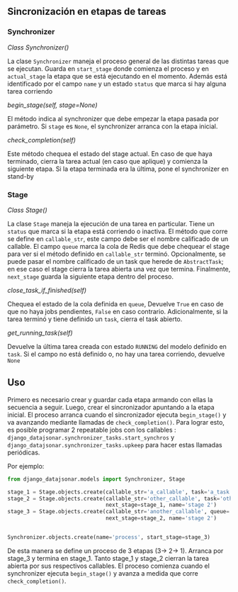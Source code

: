 ## Sincronización en etapas de tareas

### Synchronizer

*Class Synchronizer()*

La clase `Synchronizer` maneja el proceso general de las distintas tareas que se ejecutan.
Guarda en `start_stage` donde comienza el proceso y en `actual_stage` la etapa que se está
ejecutando en el momento. Además está identificado por el campo `name` y un estado `status`
que marca si hay alguna tarea corriendo

*begin_stage(self, stage=None)*

El método indica al synchronizer que debe empezar la etapa pasada por parámetro. Si `stage`
es `None`, el synchronizer arranca con la etapa inicial.

*check_completion(self)*

Este método chequea el estado del stage actual. En caso de que haya terminado, cierra la
tarea actual (en caso que aplique) y comienza la siguiente etapa. Si la etapa terminada era
la última, pone el synchronizer en stand-by

### Stage

*Class Stage()*

La clase `Stage` maneja la ejecución de una tarea en particular. Tiene un `status` que marca
si la etapa está corriendo o inactiva. El método que corre se define en `callable_str`, este
campo debe ser el nombre calificado de un callable. El campo `queue` marca la cola de Redis
que debe chequear el stage para ver si el método definido en `callable_str` terminó.
Opcionalmente, se puede pasar el nombre calificado de un task que herede de `AbstractTask`;
en ese caso el stage cierra la tarea abierta una vez que termina. Finalmente, `next_stage`
guarda la siguiente etapa dentro del proceso.

*close_task_if_finished(self)*

Chequea el estado de la cola definida en `queue`, Devuelve `True` en caso de que no haya jobs
pendientes, `False` en caso contrario. Adicionalmente, si la tarea terminó y tiene definido un
`task`, cierra el task abierto.

*get_running_task(self)*

Devuelve la última tarea creada con estado `RUNNING` del modelo definido en `task`. Si el campo
no está definido o, no hay una tarea corriendo, devuelve `None`

## Uso

Primero es necesario crear y guardar cada etapa armando con ellas la secuencia a seguir. Luego,
crear el sincronizador apuntando a la etapa inicial. El proceso arranca cuando el sincronizador
ejecuta `begin_stage()` y va avanzando mediante llamadas de `check_completion()`. Para lograr
esto, es posible programar 2 repeatable jobs con los callables : `django_datajsonar.synchronizer_tasks.start_synchros`
y `django_datajsonar.synchronizer_tasks.upkeep` para hacer estas llamadas periódicas.

Por ejemplo:

```python
from django_datajsonar.models import Synchronizer, Stage

stage_1 = Stage.objects.create(callable_str='a_callable', task='a_task', queue='other_queue', name='stage 1')
stage_2 = Stage.objects.create(callable_str='other_callable', task='other_task', queue='other_queue',
                               next_stage=stage_1, name='stage 2')
stage_3 = Stage.objects.create(callable_str='another_callable', queue='another_queue',
                               next_stage=stage_2, name='stage 2')


Synchronizer.objects.create(name='process', start_stage=stage_3)
```

De esta manera se define un proceso de 3 etapas (3-> 2-> 1). Arranca por stage_3 y termina en
stage_1. Tanto stage_1 y stage_2 cierran la tarea abierta por sus respectivos callables. El
proceso comienza cuando el synchronizer ejecuta `begin_stage()` y avanza a medida que corre
`check_completion()`.